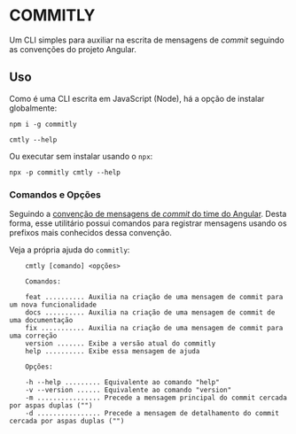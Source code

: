 # COMMITLY

Um CLI simples para auxiliar na escrita de mensagens de _commit_ seguindo as convenções do projeto Angular.

## Uso

Como é uma CLI escrita em JavaScript (Node), há a opção de instalar globalmente:

```shell
npm i -g commitly

cmtly --help
```

Ou executar sem instalar usando o `npx`:

```shell
npx -p commitly cmtly --help
```

### Comandos e Opções

Seguindo a [convenção de mensagens de _commit_ do time do Angular](https://github.com/angular/angular/blob/master/CONTRIBUTING.md#commit). Desta forma, esse utilitário possui comandos para registrar mensagens usando os prefixos mais conhecidos dessa convenção.

Veja a própria ajuda do `commitly`:

```
    cmtly [comando] <opções>

    Comandos:

    feat .......... Auxilia na criação de uma mensagem de commit para um nova funcionalidade
    docs .......... Auxilia na criação de uma mensagem de commit de uma documentação
    fix ........... Auxilia na criação de uma mensagem de commit para uma correção
    version ....... Exibe a versão atual do commitly
    help .......... Exibe essa mensagem de ajuda

    Opções:

    -h --help ......... Equivalente ao comando "help"
    -v --version ...... Equivalente ao comando "version"
    -m ................ Precede a mensagem principal do commit cercada por aspas duplas ("")
    -d ................ Precede a mensagem de detalhamento do commit cercada por aspas duplas ("")
```
